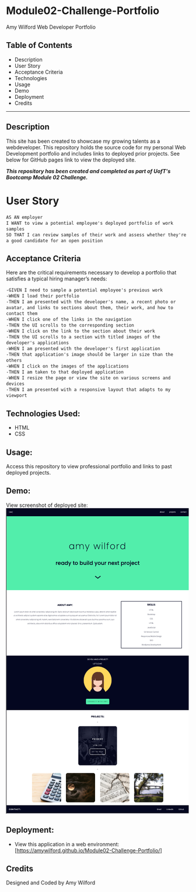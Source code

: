 # Module02-Challenge-Portfolio

Amy Wilford Web Developer Portfolio

## Table of Contents

- Description
- User Story
- Acceptance Criteria
- Technologies
- Usage
- Demo
- Deployment
- Credits

---

## Description

This site has been created to showcase my growing talents as a webdeveloper. This repository holds the source code for my personal Web Development portfolio and includes links to deployed prior projects. See below for GitHub pages link to view the deployed site.

**_This repository has been created and completed as part of UofT's Bootcamp Module 02 Challenge._**

# User Story

```
AS AN employer
I WANT to view a potential employee's deployed portfolio of work samples
SO THAT I can review samples of their work and assess whether they're a good candidate for an open position
```

## Acceptance Criteria

Here are the critical requirements necessary to develop a portfolio that satisfies a typical hiring manager’s needs:

```
-GIVEN I need to sample a potential employee's previous work
-WHEN I load their portfolio
-THEN I am presented with the developer's name, a recent photo or avatar, and links to sections about them, their work, and how to contact them
-WHEN I click one of the links in the navigation
-THEN the UI scrolls to the corresponding section
-WHEN I click on the link to the section about their work
-THEN the UI scrolls to a section with titled images of the developer's applications
-WHEN I am presented with the developer's first application
-THEN that application's image should be larger in size than the others
-WHEN I click on the images of the applications
-THEN I am taken to that deployed application
-WHEN I resize the page or view the site on various screens and devices
-THEN I am presented with a responsive layout that adapts to my viewport
```

## Technologies Used:

- HTML
- CSS

## Usage:

Access this repository to view professional portfolio and links to past deployed projects.

## Demo:

View screenshot of deployed site: <img src="assets/images/PortfolioSite-Image-Sample.png" alt="Visual of deployed site"/>

## Deployment:

- View this application in a web environment: [https://amywilford.github.io/Module02-Challenge-Portfolio/]

## Credits

Designed and Coded by Amy Wilford
